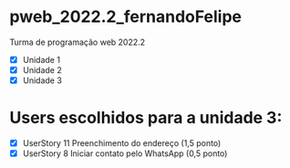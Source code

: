 # pweb_2022.2_fernandoFelipe

Turma de programação web 2022.2  
- [x] Unidade 1  
- [x] Unidade 2  
- [x] Unidade 3  

# Users escolhidos para a unidade 3:

- [x] UserStory 11 Preenchimento do endereço (1,5 ponto)
- [x] UserStory 8 Iniciar contato pelo WhatsApp (0,5 ponto)
